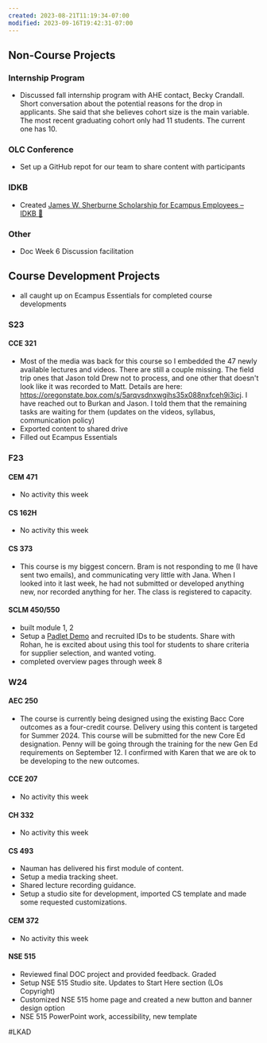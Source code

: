 ```yaml
---
created: 2023-08-21T11:19:34-07:00
modified: 2023-09-16T19:42:31-07:00
---
```


## Non-Course Projects

### Internship Program

- Discussed fall internship program with AHE contact, Becky Crandall. Short conversation about the potential reasons for the drop in applicants. She said that she believes cohort size is the main variable. The most recent graduating cohort only had 11 students. The current one has 10.


### OLC Conference

- Set up a GitHub repot for our team to share content with participants

### IDKB

 - Created [James W. Sherburne Scholarship for Ecampus Employees – IDKB 🦫](https://idkb.oregonstate.education/knowledge-base/james-w-sherburne-scholarship-for-ecampus-employees/)

### Other

- Doc Week 6 Discussion facilitation

## Course Development Projects

- all caught up on Ecampus Essentials for completed course developments

### S23

#### CCE 321

- Most of the media was back for this course so I embedded the 47 newly available lectures and videos. There are still a couple missing. The field trip ones that Jason told Drew not to process, and one other that doesn't look like it was recorded to Matt. Details are here: https://oregonstate.box.com/s/5arqvsdnxwgihs35x088nxfceh9i3icj. I have reached out to Burkan and Jason. I told them that the remaining tasks are waiting for them (updates on the videos, syllabus, communication policy)
- Exported content to shared drive
- Filled out Ecampus Essentials

### F23

#### CEM 471

- No activity this week

#### CS 162H

- No activity this week

#### CS 373

- This course is my biggest concern. Bram is not responding to me (I have sent two emails), and communicating very little with Jana. When I looked into it last week, he had not submitted or developed anything new, nor recorded anything for her. The class is registered to capacity.

#### SCLM 450/550

- built module 1, 2
- Setup a [Padlet Demo](https://padlet.com/mundorfd/considerations-choosing-a-supplier-ctfee0hrqoldsth6) and recruited IDs to be students. Share with Rohan, he is excited about using this tool for students to share criteria for supplier selection, and wanted voting.
- completed overview pages through week 8


### W24

#### AEC 250

- The course is currently being designed using the existing Bacc Core outcomes as a four-credit course. Delivery using this content is targeted for Summer 2024. This course will be submitted for the new Core Ed designation. Penny will be going through the training for the new Gen Ed requirements on September 12. I confirmed with Karen that we are ok to be developing to the new outcomes. 

#### CCE 207

- No activity this week

#### CH 332

- No activity this week

#### CS 493

- Nauman has delivered his first module of content.
- Setup a media tracking sheet. 
- Shared lecture recording guidance.
- Setup a studio site for development, imported CS template and made some requested customizations.

#### CEM 372

- No activity this week

#### NSE 515

- Reviewed final DOC project and provided feedback. Graded
- Setup NSE 515 Studio site. Updates to Start Here section (LOs Copyright)
- Customized NSE 515 home page and created a new button and banner design option
- NSE 515 PowerPoint work, accessibility, new template
 
 #LKAD 